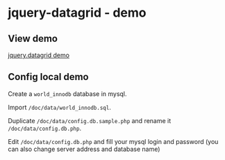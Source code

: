 jquery-datagrid - demo
======================

## View demo

<a href="http://labs.creative-area.net/jquery.datagrid/demo/">jquery.datagrid demo</a>

## Config local demo

Create a `world_innodb` database in mysql.

Import `/doc/data/world_innodb.sql`.

Duplicate `/doc/data/config.db.sample.php` and rename it `/doc/data/config.db.php`.

Edit `/doc/data/config.db.php` and fill your mysql login and password (you can also change server address and database name)
